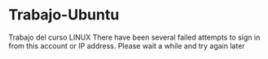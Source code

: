 # Trabajo-Ubuntu
Trabajo del curso LINUX
There have been several failed attempts to sign in from this account or IP address. Please wait a while and try again later
